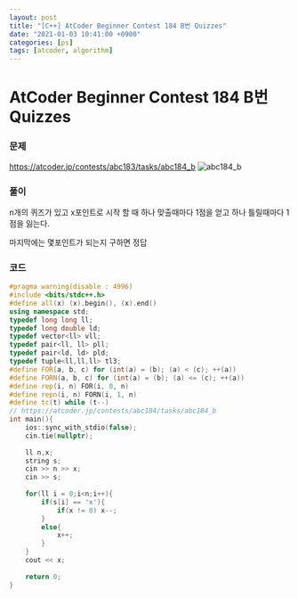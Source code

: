 ```yaml
---
layout: post
title: "[C++] AtCoder Beginner Contest 184 B번 Quizzes"
date: "2021-01-03 10:41:00 +0900"
categories: [ps]
tags: [atcoder, algorithm]
---
```


# AtCoder Beginner Contest 184 B번 Quizzes
### 문제

https://atcoder.jp/contests/abc183/tasks/abc184_b
![abc184_b](https://i.imgur.com/unR28UD.png)
  
  
### 풀이

n개의 퀴즈가 있고 x포인트로 시작 할 때 하나 맞출때마다 1점을 얻고 하나 틀릴때마다 1점을 잃는다.

마지막에는 몇포인트가 되는지 구하면 정답

### 코드

```cpp
#pragma warning(disable : 4996)
#include <bits/stdc++.h>
#define all(x) (x).begin(), (x).end()
using namespace std;
typedef long long ll;
typedef long double ld;
typedef vector<ll> vll;
typedef pair<ll, ll> pll;
typedef pair<ld, ld> pld;
typedef tuple<ll,ll,ll> tl3;
#define FOR(a, b, c) for (int(a) = (b); (a) < (c); ++(a))
#define FORN(a, b, c) for (int(a) = (b); (a) <= (c); ++(a))
#define rep(i, n) FOR(i, 0, n)
#define repn(i, n) FORN(i, 1, n)
#define tc(t) while (t--)
// https://atcoder.jp/contests/abc184/tasks/abc184_b
int main(){
    ios::sync_with_stdio(false);
    cin.tie(nullptr);
 
    ll n,x;
    string s;
    cin >> n >> x;
    cin >> s;
 
    for(ll i = 0;i<n;i++){
        if(s[i] == 'x'){
            if(x != 0) x--;
        }
        else{
            x++;
        }
    }
    cout << x;
    
    return 0;
}
```